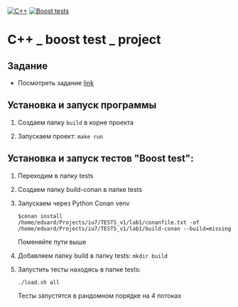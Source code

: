 [![C++](https://img.shields.io/badge/C++-f06529)](https://en.wikipedia.org/wiki/C%2B%2B)
[![Boost tests](https://img.shields.io/badge/Boost_test-f0db4f)](https://www.boost.org/)

# C++ _ boost test _ project

## Задание

- Посмотреть задание [link](./task/)

## Установка и запуск программы

1) Создаем папку ```build``` в корне проекта

2) Запускаем проект: ```make run```

## Установка и запуск тестов "Boost test":

1) Переходим в папку tests

2) Создаем папку build-conan в папке tests

3) Запускаем через Python Conan venv
    
    ```$conan install /home/eduard/Projects/iu7/TESTS_v1/lab1/conanfile.txt -of /home/eduard/Projects/iu7/TESTS_v1/lab1/build-conan --build=missing```

    Поменяйте пути выше

4) Добавляем папку build в папку tests: ```mkdir build```

5) Запустить тесты находясь в папке tests: 

    ```./load.sh all```

    Тесты запустятся в рандомном порядке на 4 потоках